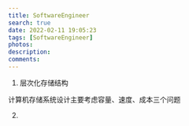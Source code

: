 ```yaml
---
title: SoftwareEngineer
search: true
date: 2022-02-11 19:05:23
tags: [SoftwareEngineer]
photos:
description:
comments:
---
```


1. 层次化存储结构

 计算机存储系统设计主要考虑容量、速度、成本三个问题

2. 
